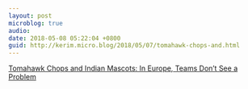 ```yaml
---
layout: post
microblog: true
audio: 
date: 2018-05-08 05:22:04 +0800
guid: http://kerim.micro.blog/2018/05/07/tomahawk-chops-and.html
---
```

[Tomahawk Chops and Indian Mascots: In Europe, Teams Don’t See a Problem](https://mobile.nytimes.com/2018/05/07/sports/native-american-mascots-europe.html) 
